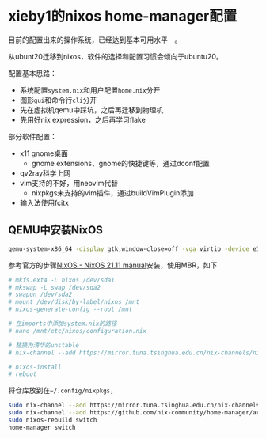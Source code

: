 # xieby1的nixos home-manager配置

目前的配置出来的操作系统，已经达到基本可用水平<img src="https://www.emojiall.com/img/platform/wechat/wx035.png" style="height: 1em;" />。

从ubunt20迁移到nixos，软件的选择和配置习惯会倾向于ubuntu20。

配置基本思路：

* 系统配置`system.nix`和用户配置`home.nix`分开
* 图形`gui`和命令行`cli`分开
* 先在虚拟机qemu中踩坑，之后再迁移到物理机
* 先用好nix expression，之后再学习flake

部分软件配置：

* x11 gnome桌面
  * gnome extensions、gnome的快捷键等，通过dconf配置
* qv2ray科学上网
* vim支持的不好，用neovim代替
  * nixpkgs未支持的vim插件，通过buildVimPlugin添加
* 输入法使用fcitx

## QEMU中安装NixOS

```bash
qemu-system-x86_64 -display gtk,window-close=off -vga virtio -device e1000,netdev=net0 -netdev user,id=net0,hostfwd=tcp::5556-:22,smb=/home/xieby1/ -m 4G -smp 3 -enable-kvm -hda ~/Img/nix.qcow2 &
```

参考官方的步骤[NixOS - NixOS 21.11 manual](https://nixos.org/manual/nixos/stable/#sec-installation)安装，使用MBR，如下

```bash
# mkfs.ext4 -L nixos /dev/sda1
# mkswap -L swap /dev/sda2
# swapon /dev/sda2
# mount /dev/disk/by-label/nixos /mnt
# nixos-generate-config --root /mnt

# 在imports中添加system.nix的路径
# nano /mnt/etc/nixos/configuration.nix

# 替换为清华的unstable
# nix-channel --add https://mirror.tuna.tsinghua.edu.cn/nix-channels/nixos-unstable nixos

# nixos-install
# reboot
```

将仓库放到在`~/.config/nixpkgs`，

```bash
sudo nix-channel --add https://mirror.tuna.tsinghua.edu.cn/nix-channels/nixos-unstable nixosnix-channel nixos
sudo nix-channel --add https://github.com/nix-community/home-manager/archive/master.tar.gz home-manager
sudo nixos-rebuild switch
home-manager switch
```









